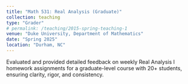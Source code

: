 ```yaml
---
title: "Math 531: Real Analysis (Graduate)"
collection: teaching
type: "Grader"
# permalink: /teaching/2015-spring-teaching-1
venue: "Duke University, Department of Mathematics"
date: "Spring 2025"
location: "Durham, NC"
---
```


Evaluated and provided detailed feedback on weekly Real Analysis I homework assignments for a graduate-level course with 20+ students, ensuring clarity, rigor, and consistency.